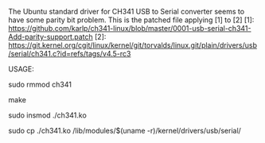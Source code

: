 The Ubuntu standard driver for CH341 USB to Serial converter seems to have some parity bit problem.
This is the patched file applying [1] to [2]
[1]: https://github.com/karlp/ch341-linux/blob/master/0001-usb-serial-ch341-Add-parity-support.patch
[2]: https://git.kernel.org/cgit/linux/kernel/git/torvalds/linux.git/plain/drivers/usb/serial/ch341.c?id=refs/tags/v4.5-rc3

USAGE:

sudo rmmod ch341

make

sudo insmod ./ch341.ko

sudo cp ./ch341.ko /lib/modules/$(uname -r)/kernel/drivers/usb/serial/
